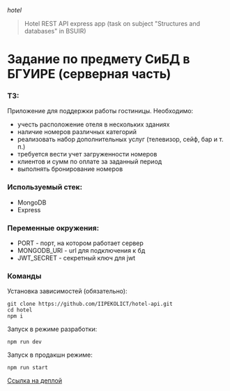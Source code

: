 *hotel*
>Hotel REST API express app (task on subject "Structures and databases" in BSUIR)

# Задание по предмету СиБД в БГУИРЕ (серверная часть)
### ТЗ:
Приложение для поддержки работы гостиницы. Необходимо:
- учесть расположение отеля в нескольких зданиях
- наличие номеров различных категорий
- реализовать набор дополнительных услуг (телевизор, сейф, бар и т. п.)
- требуется вести учет загруженности номеров
- клиентов и сумм по оплате за заданный период
- выполнять бронирование номеров

### Используемый стек:
- MongoDB
- Express

### Переменные окружения:
- PORT - порт, на котором работает сервер
- MONGODB_URI - url для подключения к бд
- JWT_SECRET - секретный ключ для jwt

### Команды

Установка зависимостей (обязательно):
```shell
git clone https://github.com/IIPEKOLICT/hotel-api.git
cd hotel
npm i
```

Запуск в режиме разработки:
```shell
npm run dev
```

Запуск в продакшн режиме:
```shell
npm run start
```

[Ссылка на деплой](https://iipekolict--hotel-api.herokuapp.com/)
